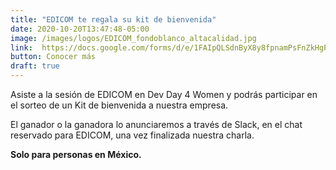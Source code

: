 ```yaml
---
title: "EDICOM te regala su kit de bienvenida"
date: 2020-10-20T13:47:48-05:00
image: /images/logos/EDICOM_fondoblanco_altacalidad.jpg
link:  https://docs.google.com/forms/d/e/1FAIpQLSdnByX8y8fpnamPsFnZkHgPsbl4zGy5OZvOxThJdwDy29f09Q/viewform
button: Conocer más
draft: true
---
```


Asiste a la sesión de EDICOM en Dev Day 4 Women y podrás participar en el sorteo de un Kit de bienvenida a nuestra empresa. 

El ganador o la ganadora lo anunciaremos a través de Slack, en el chat reservado para EDICOM, una vez finalizada nuestra charla. 

**Solo para personas en México.**

